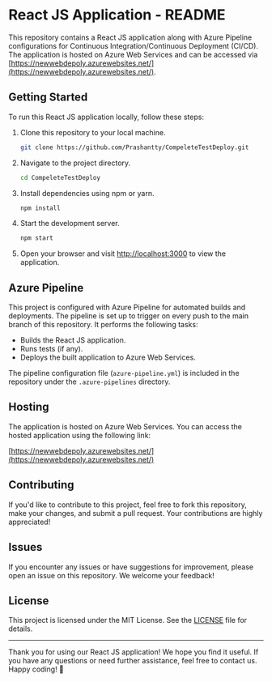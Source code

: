 
# React JS Application - README

This repository contains a React JS application along with Azure Pipeline configurations for Continuous Integration/Continuous Deployment (CI/CD). The application is hosted on Azure Web Services and can be accessed via [https://newwebdepoly.azurewebsites.net/](https://newwebdepoly.azurewebsites.net/).

## Getting Started

To run this React JS application locally, follow these steps:

1. Clone this repository to your local machine.
   ```bash
   git clone https://github.com/Prashantty/CompeleteTestDeploy.git
2. Navigate to the project directory.
    ```bash
   cd CompeleteTestDeploy
4. Install dependencies using npm or yarn.
    ```bash
   npm install
6. Start the development server.
    ```bash
   npm start
8. Open your browser and visit [http://localhost:3000](http://localhost:3000) to view the application.

## Azure Pipeline

This project is configured with Azure Pipeline for automated builds and deployments. The pipeline is set up to trigger on every push to the main branch of this repository. It performs the following tasks:

- Builds the React JS application.
- Runs tests (if any).
- Deploys the built application to Azure Web Services.

The pipeline configuration file (`azure-pipeline.yml`) is included in the repository under the `.azure-pipelines` directory.

## Hosting

The application is hosted on Azure Web Services. You can access the hosted application using the following link:

[https://newwebdepoly.azurewebsites.net/](https://newwebdepoly.azurewebsites.net/)

## Contributing

If you'd like to contribute to this project, feel free to fork this repository, make your changes, and submit a pull request. Your contributions are highly appreciated!

## Issues

If you encounter any issues or have suggestions for improvement, please open an issue on this repository. We welcome your feedback!

## License

This project is licensed under the MIT License. See the [LICENSE](LICENSE) file for details.

---

Thank you for using our React JS application! We hope you find it useful. If you have any questions or need further assistance, feel free to contact us. Happy coding! 🚀

